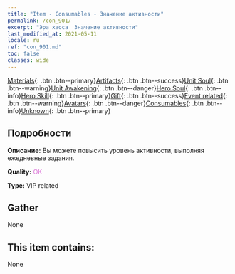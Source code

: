 ```yaml
---
title: "Item - Consumables - Значение активности"
permalink: /con_901/
excerpt: "Эра хаоса  Значение активности"
last_modified_at: 2021-05-11
locale: ru
ref: "con_901.md"
toc: false
classes: wide
---
```

 [Materials](/ItemsRU/){: .btn .btn--primary}[Artifacts](/ItemsRU/Artifacts/){: .btn .btn--success}[Unit Soul](/ItemsRU/UnitSoul/){: .btn .btn--warning}[Unit Awakening](/ItemsRU/UnitAwakening/){: .btn .btn--danger}[Hero Soul](/ItemsRU/HeroSoul/){: .btn .btn--info}[Hero Skill](/ItemsRU/HeroSkill/){: .btn .btn--primary}[Gift](/ItemsRU/Gift/){: .btn .btn--success}[Event related](/ItemsRU/Events/){: .btn .btn--warning}[Avatars](/ItemsRU/Avatars/){: .btn .btn--danger}[Consumables](/ItemsRU/Consumables/){: .btn .btn--info}[Unknown](/ItemsRU/Unknown/){: .btn .btn--primary}

## Подробности
 **Описание:** Вы можете повысить уровень активности, выполняя ежедневные задания.

 **Quality:** <span style="color: #DA70D6">OK</span>

 **Type:** VIP related

## Gather

  None

## This item contains:

  None


